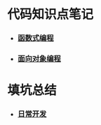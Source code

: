 # 代码知识点笔记

- ### [函数式编程](programming-idea/function_formula.md)
- ### [面向对象编程](programming-idea/object-oriented.md)


# 填坑总结

- ### [日常开发](problem/develop.md)
